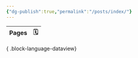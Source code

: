 ```yaml
---
{"dg-publish":true,"permalink":"/posts/index/"}
---
```


| Pages | 🗓️ |
| ----- | --- |

{ .block-language-dataview}


